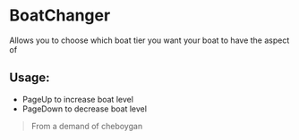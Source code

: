 # BoatChanger
Allows you to choose which boat tier you want your boat to have the aspect of

## Usage:

- PageUp to increase boat level
- PageDown to decrease boat level

> From a demand of cheboygan
